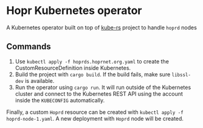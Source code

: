 # Hopr Kubernetes operator

A Kubernetes operator built on top of [kube-rs](https://github.com/clux/kube-rs) project to handle `hoprd` nodes

## Commands

1. Use `kubectl apply -f hoprds.hoprnet.org.yaml` to create the CustomResourceDefinition inside Kubernetes.
1. Build the project with `cargo build`. If the build fails, make sure `libssl-dev` is available.
1. Run the operator using `cargo run`. It will run outside of the Kubernetes cluster and connect to the Kubernetes REST API using the account inside the `KUBECONFIG` automatically.

Finally, a custom `Hoprd` resource can be created with `kubectl apply -f hoprd-node-1.yaml`. A new deployment with `Hoprd` node will be created. 
